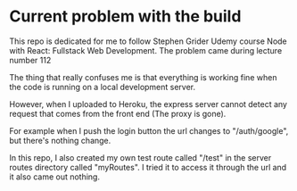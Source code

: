 # Current problem with the build

This repo is dedicated for me to follow Stephen Grider Udemy course Node with React: Fullstack Web Development.
The problem came during lecture number 112

The thing that really confuses me is that everything is working fine when the code is running on a local development server.

However, when I uploaded to Heroku, the express server cannot detect any request that comes from the front end (The proxy is gone).

For example when I push the login button the url changes to "/auth/google", but there's nothing change.

In this repo, I also created my own test route called "/test" in the server routes directory called "myRoutes". I tried it to access it through the url and it also came out nothing.

